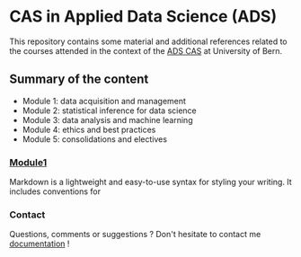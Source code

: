 # CAS in Applied Data Science (ADS)

This repository contains some material and additional references related to the courses attended in the context of the [ADS CAS](https://www.math.unibe.ch/continuing_education/cas_applied_data_science/index_eng.html) at University of Bern.

## Summary of the content

- Module 1: data acquisition and management
- Module 2: statistical inference for data science
- Module 3: data analysis and machine learning
- Module 4: ethics and best practices
- Module 5: consolidations and electives


### [Module1](module1/module1_index.md)

Markdown is a lightweight and easy-to-use syntax for styling your writing. It includes conventions for

<!-- ```markdown
Syntax highlighted code block

# Header 1
## Header 2
### Header 3

- Bulleted
- List

1. Numbered
2. List

**Bold** and _Italic_ and `Code` text

[Link](url) and ![Image](src)
```

For more details see [GitHub Flavored Markdown](https://guides.github.com/features/mastering-markdown/).

### Jekyll Themes

Your Pages site will use the layout and styles from the Jekyll theme you have selected in your [repository settings](https://github.com/mariezufferey/CAS_ADS/settings). The name of this theme is saved in the Jekyll `_config.yml` configuration file.


-->
### Contact

Questions, comments or suggestions ? Don't hesitate to contact me [documentation](zufferey.marie@bluewin.ch) !
